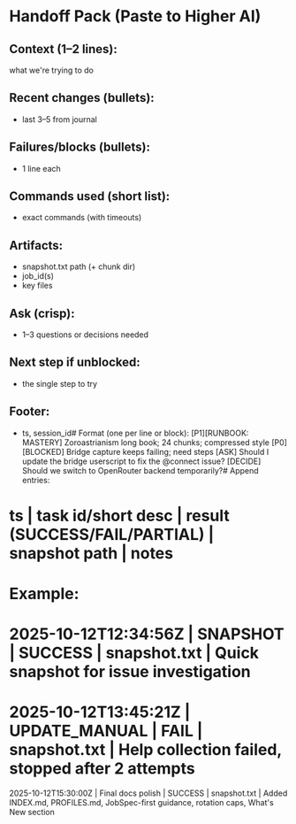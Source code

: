 # Handoff Pack (Paste to Higher AI)

## Context (1–2 lines):
what we're trying to do

## Recent changes (bullets):
- last 3–5 from journal

## Failures/blocks (bullets):
- 1 line each

## Commands used (short list):
- exact commands (with timeouts)

## Artifacts:
- snapshot.txt path (+ chunk dir)
- job_id(s)
- key files

## Ask (crisp):
- 1–3 questions or decisions needed

## Next step if unblocked:
- the single step to try

## Footer:
- ts, session_id# Format (one per line or block):
[P1][RUNBOOK: MASTERY] Zoroastrianism long book; 24 chunks; compressed style
[P0][BLOCKED] Bridge capture keeps failing; need steps
[ASK] Should I update the bridge userscript to fix the @connect issue?
[DECIDE] Should we switch to OpenRouter backend temporarily?# Append entries:
# ts | task id/short desc | result (SUCCESS/FAIL/PARTIAL) | snapshot path | notes

# Example:
# 2025-10-12T12:34:56Z | SNAPSHOT | SUCCESS | snapshot.txt | Quick snapshot for issue investigation
# 2025-10-12T13:45:21Z | UPDATE_MANUAL | FAIL | snapshot.txt | Help collection failed, stopped after 2 attempts

2025-10-12T15:30:00Z | Final docs polish | SUCCESS | snapshot.txt | Added INDEX.md, PROFILES.md, JobSpec-first guidance, rotation caps, What's New section

